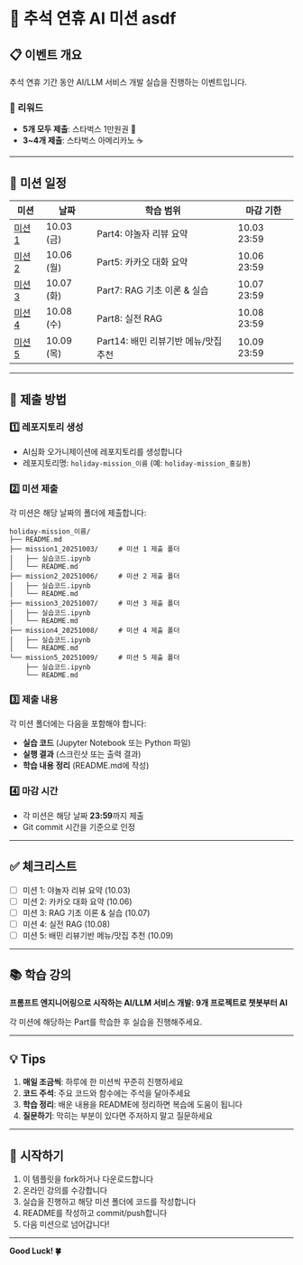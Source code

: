# 🎊 추석 연휴 AI 미션 asdf

## 📋 이벤트 개요

추석 연휴 기간 동안 AI/LLM 서비스 개발 실습을 진행하는 이벤트입니다.

### 🎁 리워드
- **5개 모두 제출**: 스타벅스 1만원권 💟
- **3~4개 제출**: 스타벅스 아메리카노 ☕

---

## 📅 미션 일정

| 미션 | 날짜 | 학습 범위 | 마감 기한 |
|------|------|-----------|-----------|
| [미션 1](./mission1_20251003/) | 10.03 (금) | Part4: 야놀자 리뷰 요약 | 10.03 23:59 |
| [미션 2](./mission2_20251006/) | 10.06 (월) | Part5: 카카오 대화 요약 | 10.06 23:59 |
| [미션 3](./mission3_20251007/) | 10.07 (화) | Part7: RAG 기초 이론 & 실습 | 10.07 23:59 |
| [미션 4](./mission4_20251008/) | 10.08 (수) | Part8: 실전 RAG | 10.08 23:59 |
| [미션 5](./mission5_20251009/) | 10.09 (목) | Part14: 배민 리뷰기반 메뉴/맛집 추천 | 10.09 23:59 |

---

## 📝 제출 방법

### 1️⃣ 레포지토리 생성
- AI심화 오가니제이션에 레포지토리를 생성합니다
- 레포지토리명: `holiday-mission_이름` (예: `holiday-mission_홍길동`)

### 2️⃣ 미션 제출
각 미션은 해당 날짜의 폴더에 제출합니다:

```
holiday-mission_이름/
├── README.md
├── mission1_20251003/     # 미션 1 제출 폴더
│   ├── 실습코드.ipynb
│   └── README.md
├── mission2_20251006/     # 미션 2 제출 폴더
│   ├── 실습코드.ipynb
│   └── README.md
├── mission3_20251007/     # 미션 3 제출 폴더
│   ├── 실습코드.ipynb
│   └── README.md
├── mission4_20251008/     # 미션 4 제출 폴더
│   ├── 실습코드.ipynb
│   └── README.md
└── mission5_20251009/     # 미션 5 제출 폴더
    ├── 실습코드.ipynb
    └── README.md
```

### 3️⃣ 제출 내용
각 미션 폴더에는 다음을 포함해야 합니다:
- **실습 코드** (Jupyter Notebook 또는 Python 파일)
- **실행 결과** (스크린샷 또는 출력 결과)
- **학습 내용 정리** (README.md에 작성)

### 4️⃣ 마감 시간
- 각 미션은 해당 날짜 **23:59**까지 제출
- Git commit 시간을 기준으로 인정

---

## ✅ 체크리스트

- [ ] 미션 1: 야놀자 리뷰 요약 (10.03)
- [ ] 미션 2: 카카오 대화 요약 (10.06)
- [ ] 미션 3: RAG 기초 이론 & 실습 (10.07)
- [ ] 미션 4: 실전 RAG (10.08)
- [ ] 미션 5: 배민 리뷰기반 메뉴/맛집 추천 (10.09)

---

## 📚 학습 강의

**프롬프트 엔지니어링으로 시작하는 AI/LLM 서비스 개발: 9개 프로젝트로 챗봇부터 AI**

각 미션에 해당하는 Part를 학습한 후 실습을 진행해주세요.

---

## 💡 Tips

1. **매일 조금씩**: 하루에 한 미션씩 꾸준히 진행하세요
2. **코드 주석**: 주요 코드와 함수에는 주석을 달아주세요
3. **학습 정리**: 배운 내용을 README에 정리하면 복습에 도움이 됩니다
4. **질문하기**: 막히는 부분이 있다면 주저하지 말고 질문하세요

---

## 🚀 시작하기

1. 이 템플릿을 fork하거나 다운로드합니다
2. 온라인 강의를 수강합니다
3. 실습을 진행하고 해당 미션 폴더에 코드를 작성합니다
4. README를 작성하고 commit/push합니다
5. 다음 미션으로 넘어갑니다!

---

**Good Luck! 🍀**

